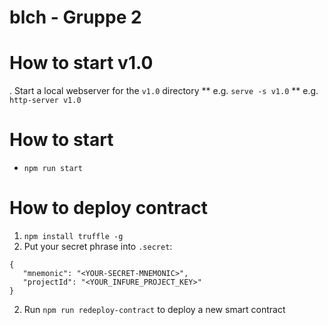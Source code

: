 # blch - Gruppe 2

# How to start v1.0

. Start a local webserver for the `v1.0` directory
** e.g. `serve -s v1.0`
** e.g. `http-server v1.0`

# How to start

* `npm run start`


# How to deploy contract

1. `npm install truffle -g`
2. Put your secret phrase into `.secret`:
```
{
   "mnemonic": "<YOUR-SECRET-MNEMONIC>",
   "projectId": "<YOUR_INFURE_PROJECT_KEY>"
}
```
2. Run `npm run redeploy-contract` to deploy a new smart contract
